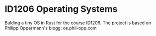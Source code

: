 # ID1206 Operating Systems
Bulding a tiny OS in Rust for the course ID1206. 
The project is based on Philipp Oppermann's blogg: os.phil-opp.com
